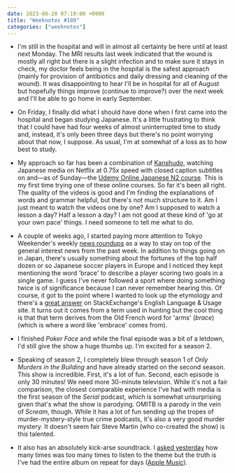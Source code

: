 ```yaml
---
date: 2023-08-28 07:19:00 +0900
title: "Weeknotes #189"
categories: ["weeknotes"]
---
```


- I'm still in the hospital and will in almost all certainty be here until at least next Monday. The MRI results last week indicated that the wound is mostly all right but there is a slight infection and to make sure it stays in check, my doctor feels being in the hospital is the safest approach (mainly for provision of antibiotics and daily dressing and cleaning of the wound). It was disappointing to hear I'll be in hospital for all of August but hopefully things improve (continue to improve?) over the next week and I'll be able to go home in early September.

- On Friday, I finally did what I should have done when I first came into the hospital and began studying Japanese. It's a little frustrating to think that I could have had four weeks of almost uninterrupted time to study and, instead, it's only been three days but there's no point worrying about that now, I suppose. As usual, I'm at somewhat of a loss as to how best to study.

- My approach so far has been a combination of [Kanshudo](https://kanshudo.com), watching Japanese media on Netflix at 0.75x speed with closed caption subtitles on and—as of Sunday—the [Udemy Online Japanese N2 course](https://www.udemy.com/course/japanese-n2-course/). This is my first time trying one of these online courses. So far it's been all right. The quality of the videos is good and I'm finding the explanations of words and grammar helpful, but there's not much structure to it. Am I just meant to watch the videos one by one? Am I supposed to watch a lesson a day? Half a lesson a day? I am not good at these kind of 'go at your own pace' things. I need someone to tell me what to do.

- A couple of weeks ago, I started paying more attention to Tokyo Weekender's weekly [news roundups](https://www.tokyoweekender.com/tag/news-roundup/) as a way to stay on top of the general interest news from the past week. In addition to things going on in Japan, there's usually something about the fortunes of the top half dozen or so Japanese soccer players in Europe and I noticed they kept mentioning the word 'brace' to describe a player scoring two goals in a single game. I guess I've never followed a sport where doing something twice is of significance because I can never remember hearing this. Of course, it got to the point where I wanted to look up the etymology and there's a [great answer](https://english.stackexchange.com/a/124852/414017) on StackExchange's English Language & Usage site. It turns out it comes from a term used in hunting but the cool thing is that that term derives from the Old French word for 'arms' (_brace_) (which is where a word like 'embrace' comes from).

- I finished _Poker Face_ and while the final episode was a bit of a letdown, I'd still give the show a huge thumbs up. I'm excited for a season 2.

- Speaking of season 2, I completely blew through season 1 of _Only Murders in the Building_ and have already started on the second season. This show is incredible. First, it's a lot of fun. Second, each episode is only 30 minutes! We need more 30-minute television. While it's not a fair comparison, the closest comparable experience I've had with media is the first season of the _Serial_ podcast, which is somewhat unsurprising given that's what the show is parodying. OMITB is a parody in the vein of _Scream_, though. While it has a lot of fun sending up the tropes of murder-mystery-style true crime podcasts, it's also a very good murder mystery. It doesn't seem fair Steve Martin (who co-created the show) is this talented.

- It also has an absolutely kick-arse soundtrack. I [asked yesterday](https://updates.inqk.net/post/1693131060.html) how many times was too many times to listen to the theme but the truth is I've had the entire album on repeat for days ([Apple Music](https://music.apple.com/us/album/only-murders-in-the-building-original-score/1581503290)).
